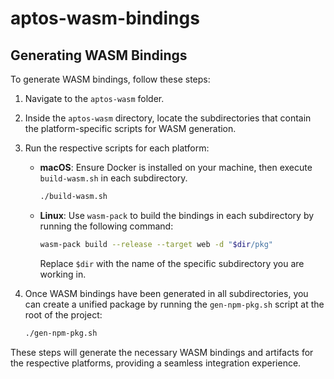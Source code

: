 # aptos-wasm-bindings

## Generating WASM Bindings

To generate WASM bindings, follow these steps:

1. Navigate to the `aptos-wasm` folder.
2. Inside the `aptos-wasm` directory, locate the subdirectories that contain the platform-specific scripts for WASM
   generation.
3. Run the respective scripts for each platform:

    - **macOS**: Ensure Docker is installed on your machine, then execute `build-wasm.sh` in each subdirectory.
      ```bash
      ./build-wasm.sh
      ```

    - **Linux**: Use `wasm-pack` to build the bindings in each subdirectory by running the following command:
      ```bash
      wasm-pack build --release --target web -d "$dir/pkg"
      ```

      Replace `$dir` with the name of the specific subdirectory you are working in.

4. Once WASM bindings have been generated in all subdirectories, you can create a unified package by running the
   `gen-npm-pkg.sh` script at the root of the project:
    ```bash
    ./gen-npm-pkg.sh
    ```

These steps will generate the necessary WASM bindings and artifacts for the respective platforms, providing a seamless
integration experience.
